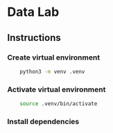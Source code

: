 # Data Lab

## Instructions

### Create virtual environment
```bash
    python3 -m venv .venv
```  
### Activate virtual environment
```bash
    source .venv/bin/activate
```  
### Install dependencies
```bash




